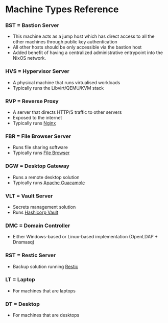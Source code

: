 # Machine Types Reference

### BST = Bastion Server
- This machine acts as a jump host which has direct access to all the other machines through public key authentication
- All other hosts should be only accessible via the bastion host
- Added benefit of having a centralized administrative entrypoint into the NixOS network.

### HVS = Hypervisor Server
- A physical machine that runs virtualised workloads
- Typically runs the Libvirt/QEMU/KVM stack

### RVP = Reverse Proxy
- A server that directs HTTP/S traffic to other servers
- Exposed to the internet
- Typically runs [Nginx](https://nginx.org/)

### FBR = File Browser Server
- Runs file sharing software
- Typically runs [File Browser](https://filebrowser.org/)

### DGW = Desktop Gateway
- Runs a remote desktop solution
- Typically runs [Apache Guacamole](https://guacamole.apache.org/)

### VLT = Vault Server
- Secrets management solution
- Runs [Hashicorp Vault](https://www.hashicorp.com/en/products/vault)

### DMC = Domain Controller
- Either Windows-based or Linux-based implementation (OpenLDAP + Dnsmasq)

### RST = Restic Server
- Backup solution running [Restic](https://restic.net/)

### LT = Laptop
- For machines that are laptops

### DT = Desktop
- For machines that are desktops
